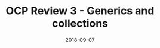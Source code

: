 ---
title: OCP Review 3 - Generics and collections 
layout: post
tags: [java, ocp, generics]
date: 2018-09-07
---